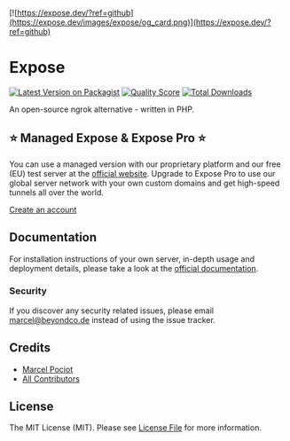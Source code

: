 [![https://expose.dev/?ref=github](https://expose.dev/images/expose/og_card.png)](https://expose.dev/?ref=github)

# Expose

[![Latest Version on Packagist](https://img.shields.io/packagist/v/beyondcode/expose.svg?style=flat-square)](https://packagist.org/packages/beyondcode/expose)
[![Quality Score](https://img.shields.io/scrutinizer/g/beyondcode/expose.svg?style=flat-square)](https://scrutinizer-ci.com/g/beyondcode/expose)
[![Total Downloads](https://img.shields.io/packagist/dt/beyondcode/expose.svg?style=flat-square)](https://packagist.org/packages/beyondcode/expose)

An open-source ngrok alternative - written in PHP.

## ⭐️ Managed Expose & Expose Pro ⭐️

You can use a managed version with our proprietary platform and our free (EU) test server at the [official website](https://expose.dev). Upgrade to Expose Pro to use our global server network with your own custom domains and get high-speed tunnels all over the world.

[Create an account](https://expose.dev)

## Documentation

For installation instructions of your own server, in-depth usage and deployment details, please take a look at the [official documentation](https://expose.dev/docs).

### Security

If you discover any security related issues, please email marcel@beyondco.de instead of using the issue tracker.

## Credits

- [Marcel Pociot](https://github.com/mpociot)
- [All Contributors](../../contributors)

## License

The MIT License (MIT). Please see [License File](LICENSE.md) for more information.
